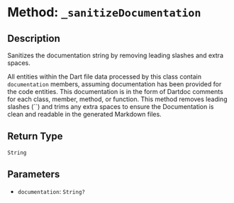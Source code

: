 # Method: `_sanitizeDocumentation`

## Description

Sanitizes the documentation string by removing leading slashes and extra spaces.

 All entities within the Dart file data processed by this class contain `documentation` members, assuming
 documentation has been provided for the code entities. This documentation is in the form of Dartdoc comments
 for each class, member, method, or function. This method removes leading slashes (``) and trims any extra
 spaces to ensure the Documentation is clean and readable in the generated Markdown files.

## Return Type
`String`

## Parameters

- `documentation`: `String?`
